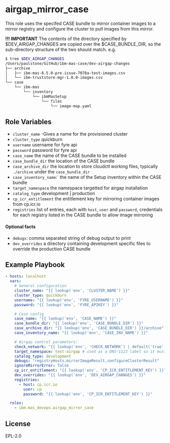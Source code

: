 airgap_mirror_case
==================

This role uses the specifed CASE bundle to mirror container images to a mirror registry and configure the cluster to pull images from this mirror.

**!!! IMPORTANT**
The contents of the directory specified by $DEV_AIRGAP_CHANGES are copied over the $CASE_BUNDLE_DIR, so the sub-directory structure of the two should match. e.g.

```bash
$ tree $DEV_AIRGAP_CHANGES
/Users/paulstone/GitHub/ibm-mas-case/dev-airgap-changes
├── archive
│   ├── ibm-mas-8.5.0-pre.issue-7078a-test-images.csv
│   └── ibm-truststore-mgr-1.0.0-images.csv
└── case
    └── ibm-mas
        └── inventory
            └── ibmMasSetup
                └── files
                    └── image-map.yaml
```


Role Variables
--------------

- `cluster_name` -Gives a name for the provisioned cluster
- `cluster_type` quickburn
- `username` username for fyre api
- `password` password for fyre api
- `case_name` the name of the CASE bundle to be installed
- `case_bundle_dir` the location of the CASE bundle
- `case_archive_dir` the location to store cloudctl working files, typically `./archive` under the `case_bundle_dir`
- `case_inventory_name`:` the name of the Setup inventory within the CASE bundle
- `target_namespace` the namespace targetted for airgap installation
- `catalog_type` development | production
- `cp_icr_entitlement` the entitlement key for mirroring container images from cp.icr.io
- `registries` list of entries, each with `host`, `user` and `password`, credentials for each registry listed in the CASE bundle to allow image mirroring

#### Optional facts
- `debugs`: comma separated string of debug output to print
- `dev_overrides` a directory containing development specific files to override the production CASE bundle


Example Playbook
----------------

```yaml
- hosts: localhost
  vars:
    # General configuration
    cluster_name: "{{ lookup('env', 'CLUSTER_NAME') }}"
    cluster_type: quickburn
    username: "{{ lookup('env', 'FYRE_USERNAME') }}"
    password: "{{ lookup('env', 'FYRE_APIKEY') }}"

    # Case config
    case_name: "{{ lookup('env', 'CASE_NAME') }}"
    case_bundle_dir: "{{ lookup('env', 'CASE_BUNDLE_DIR') }}"
    case_archive_dir: "{{ lookup('env', 'CASE_BUNDLE_DIR') }}/archive"
    case_inventory_name: "{{ lookup('env', 'CASE_INV_NAME') }}"

    # Airgap control parameters:
    check_network: "{{ lookup('env', 'CHECK_NETWORK') | default('true', true)}}"
    target_namespace: test-airgap # used as a DNS-1123 label so it must consist of lower case alphanumeric characters or hyphens
    catalog_type: development
    debugs: "registryHosts,mirrorImageResult,configureClusterResult"
    ignoreMirrorError: false
    cp_icr_entitlement: "{{ lookup('env', 'CP_ICR_ENTITLEMENT_KEY') }}"
    dev_overrides: "{{ lookup('env', 'DEV_AIRGAP_CHANGES') }}"
    registries:
      - host: cp.icr.io
        user: cp
        password: "{{ lookup('env', 'CP_ICR_ENTITLEMENT_KEY') }}"

  roles:
    - ibm.mas_devops.airgap_mirror_case
```

License
-------

EPL-2.0

